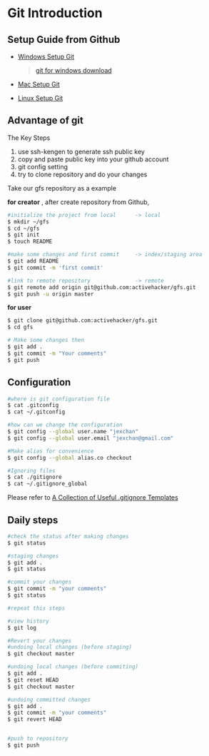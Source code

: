 Git Introduction
==========================

Setup Guide from Github
-------------------------

* [Windows Setup Git](http://help.github.com/win-set-up-git/)

	> [git for windows download](http://code.google.com/p/msysgit/downloads/list)

* [Mac Setup Git](http://help.github.com/mac-set-up-git/)
* [Linux Setup Git](http://help.github.com/linux-set-up-git/)

Advantage of git
-------------------------

The Key Steps

1. use ssh-kengen to generate ssh public key
2. copy and paste public key into your github account
3. git config setting
4. try to clone repository and do your changes


Take our gfs repository as a example

**for creator** , after create repository from Github, 

```bash
#initialize the project from local   	-> local
$ mkdir ~/gfs
$ cd ~/gfs
$ git init
$ touch README

#make some changes and first commit  	-> index/staging area
$ git add README
$ git commit -m 'first commit'

#link to remote repository				-> remote
$ git remote add origin git@github.com:activehacker/gfs.git
$ git push -u origin master
```

**for user**

```bash
$ git clone git@github.com:activehacker/gfs.git
$ cd gfs

# Make some changes then
$ git add .
$ git commit -m "Your comments"
$ git push
```


Configuration
--------------------------

```bash
#where is git configuration file
$ cat .gitconfig 
$ cat ~/.gitconfig  

#how can we change the configuration
$ git config --global user.name "jexchan"
$ git config --global user.email "jexchan@gmail.com"

#Make alias for convenience
$ git config --global alias.co checkout

#Ignoring files
$ cat ./gitignore
$ cat ~/.gitignore_global
```

Please refer to [A Collection of Useful .gitignore Templates](https://github.com/github/gitignore)


Daily steps
----------------------------

```bash
#check the status after making changes
$ git status

#staging changes
$ git add .
$ git status

#commit your changes
$ git commit -m "your comments"
$ git status

#repeat this steps

#view history
$ git log

#Revert your changes
#undoing local changes (before staging)
$ git checkout master

#undoing local changes (before commiting)
$ git add .
$ git reset HEAD
$ git checkout master

#undoing committed changes
$ git add .
$ git commit -m "your comments"
$ git revert HEAD


#push to repository
$ git push
```




